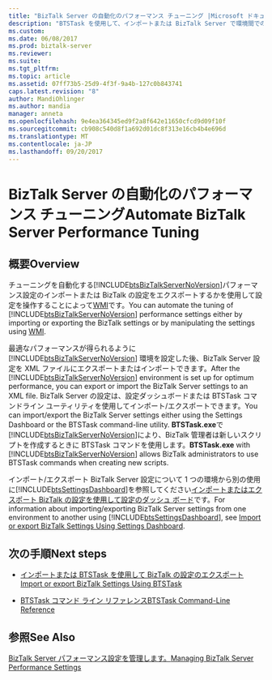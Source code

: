 ```yaml
---
title: "BizTalk Server の自動化のパフォーマンス チューニング |Microsoft ドキュメント"
description: "BTSTask を使用して、インポートまたは BizTalk Server で環境間でのパフォーマンス設定をエクスポートするには"
ms.custom: 
ms.date: 06/08/2017
ms.prod: biztalk-server
ms.reviewer: 
ms.suite: 
ms.tgt_pltfrm: 
ms.topic: article
ms.assetid: 07ff73b5-25d9-4f3f-9a4b-127c0b843741
caps.latest.revision: "8"
author: MandiOhlinger
ms.author: mandia
manager: anneta
ms.openlocfilehash: 9e4ea364345ed9f2a8f642e11650cfcd9d09f10f
ms.sourcegitcommit: cb908c540d8f1a692d01dc8f313e16cb4b4e696d
ms.translationtype: MT
ms.contentlocale: ja-JP
ms.lasthandoff: 09/20/2017
---
```

# <a name="automate-biztalk-server-performance-tuning"></a><span data-ttu-id="ff302-103">BizTalk Server の自動化のパフォーマンス チューニング</span><span class="sxs-lookup"><span data-stu-id="ff302-103">Automate BizTalk Server Performance Tuning</span></span>

## <a name="overview"></a><span data-ttu-id="ff302-104">概要</span><span class="sxs-lookup"><span data-stu-id="ff302-104">Overview</span></span>
<span data-ttu-id="ff302-105">チューニングを自動化する[!INCLUDE[btsBizTalkServerNoVersion](../includes/btsbiztalkservernoversion-md.md)]パフォーマンス設定のインポートまたは BizTalk の設定をエクスポートするかを使用して設定を操作することによって[WMI](http://go.microsoft.com/fwlink/?LinkId=200464)です。</span><span class="sxs-lookup"><span data-stu-id="ff302-105">You can automate the tuning of [!INCLUDE[btsBizTalkServerNoVersion](../includes/btsbiztalkservernoversion-md.md)] performance settings either by importing or exporting the BizTalk settings or by manipulating the settings using [WMI](http://go.microsoft.com/fwlink/?LinkId=200464).</span></span>  
  
 <span data-ttu-id="ff302-106">最適なパフォーマンスが得られるように [!INCLUDE[btsBizTalkServerNoVersion](../includes/btsbiztalkservernoversion-md.md)] 環境を設定した後、BizTalk Server 設定を XML ファイルにエクスポートまたはインポートできます。</span><span class="sxs-lookup"><span data-stu-id="ff302-106">After the [!INCLUDE[btsBizTalkServerNoVersion](../includes/btsbiztalkservernoversion-md.md)] environment is set up for optimum performance, you can export or import the BizTalk Server settings to an XML file.</span></span> <span data-ttu-id="ff302-107">BizTalk Server の設定は、設定ダッシュボードまたは BTSTask コマンドライン ユーティリティを使用してインポート/エクスポートできます。</span><span class="sxs-lookup"><span data-stu-id="ff302-107">You can import/export the BizTalk Server settings either using the Settings Dashboard or the BTSTask command-line utility.</span></span> <span data-ttu-id="ff302-108">**BTSTask.exe**で[!INCLUDE[btsBizTalkServerNoVersion](../includes/btsbiztalkservernoversion-md.md)]により、BizTalk 管理者は新しいスクリプトを作成するときに BTSTask コマンドを使用します。</span><span class="sxs-lookup"><span data-stu-id="ff302-108">**BTSTask.exe** with [!INCLUDE[btsBizTalkServerNoVersion](../includes/btsbiztalkservernoversion-md.md)] allows BizTalk administrators to use BTSTask commands when creating new scripts.</span></span>  
  
 <span data-ttu-id="ff302-109">インポート/エクスポート BizTalk Server 設定について 1 つの環境から別の使用に[!INCLUDE[btsSettingsDashboard](../includes/btssettingsdashboard-md.md)]を参照してください[インポートまたはエクスポート BizTalk の設定を使用して設定のダッシュ ボード](how-to-import-biztalk-settings-using-settings-dashboard.md)です。</span><span class="sxs-lookup"><span data-stu-id="ff302-109">For information about importing/exporting BizTalk Server settings from one environment to another using [!INCLUDE[btsSettingsDashboard](../includes/btssettingsdashboard-md.md)], see [Import or export BizTalk Settings Using Settings Dashboard](how-to-import-biztalk-settings-using-settings-dashboard.md).</span></span> 
  
## <a name="next-steps"></a><span data-ttu-id="ff302-110">次の手順</span><span class="sxs-lookup"><span data-stu-id="ff302-110">Next steps</span></span> 
  
-   [<span data-ttu-id="ff302-111">インポートまたは BTSTask を使用して BizTalk の設定のエクスポート</span><span class="sxs-lookup"><span data-stu-id="ff302-111">Import or export BizTalk Settings Using BTSTask</span></span>](../core/how-to-import-biztalk-settings-using-btstask.md)  
  
- [<span data-ttu-id="ff302-112">BTSTask コマンド ライン リファレンス</span><span class="sxs-lookup"><span data-stu-id="ff302-112">BTSTask Command-Line Reference</span></span>](btstask-command-line-reference.md)
  
## <a name="see-also"></a><span data-ttu-id="ff302-113">参照</span><span class="sxs-lookup"><span data-stu-id="ff302-113">See Also</span></span>  
 [<span data-ttu-id="ff302-114">BizTalk Server パフォーマンス設定を管理します。</span><span class="sxs-lookup"><span data-stu-id="ff302-114">Managing BizTalk Server Performance Settings</span></span>](../core/managing-biztalk-server-performance-settings.md)